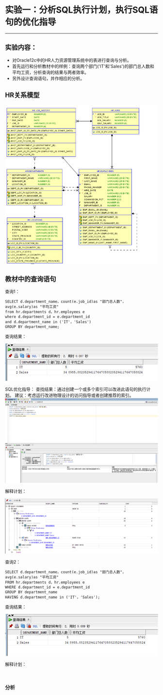 # 实验一：分析SQL执行计划，执行SQL语句的优化指导
---
## 实验内容：
- 对Oracle12c中的HR人力资源管理系统中的表进行查询与分析。
- 首先运行和分析教材中的样例：查询两个部门('IT'和'Sales')的部门总人数和平均工资，分析查询的结果与两者效率。
- 另外设计查询语句，并作相应的分析。
## HR关系模型
![关系模型](https://github.com/jiangwen123456/oracle/blob/master/test1/%E5%85%B3%E7%B3%BB%E6%A8%A1%E5%9E%8B.png)
## 教材中的查询语句
查询1：
```
SELECT d.department_name，count(e.job_id)as "部门总人数"，
avg(e.salary)as "平均工资"
from hr.departments d，hr.employees e
where d.department_id = e.department_id
and d.department_name in ('IT'，'Sales')
GROUP BY department_name;
```
查询结果：

![](https://github.com/jiangwen123456/oracle/blob/master/test1/%E6%9F%A5%E8%AF%A2%E7%BB%93%E6%9E%9C1.png)

SQL优化指导：
查找结果：通过创建一个或多个索引可以改进此语句的执行计划。
建议：考虑运行改进物理设计的访问指导或者创建推荐的索引。
![](https://github.com/jiangwen123456/oracle/blob/master/test1/%E4%BC%98%E5%8C%96%E5%BB%BA%E8%AE%AE.png)

解释计划：

![](https://github.com/jiangwen123456/oracle/blob/master/test1/%E6%89%A7%E8%A1%8C%E8%AE%A1%E5%88%921.png)

查询2：
```
SELECT d.department_name，count(e.job_id)as "部门总人数"，
avg(e.salary)as "平均工资"
FROM hr.departments d，hr.employees e
WHERE d.department_id = e.department_id
GROUP BY department_name
HAVING d.department_name in ('IT'，'Sales');
```
查询结果：

![](https://github.com/jiangwen123456/oracle/blob/master/test1/%E6%9F%A5%E8%AF%A2%E7%BB%93%E6%9E%9C2.png)

解释计划：

![]()


### 分析



